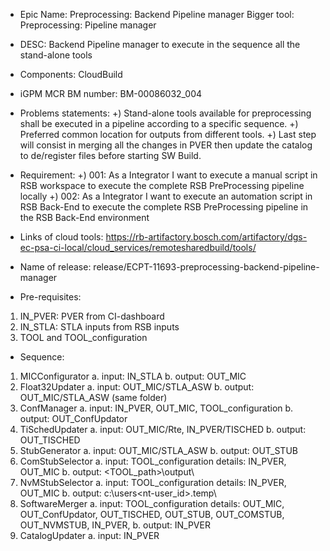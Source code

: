 - Epic Name: Preprocessing: Backend Pipeline manager
	Bigger tool: Preprocessing: Pipeline manager
- DESC: Backend Pipeline manager to execute in the sequence all the stand-alone tools


- Components: CloudBuild
- iGPM MCR BM number: BM-00086032_004
- Problems statements:
	+) Stand-alone tools available for preprocessing shall be executed in a pipeline according to a specific sequence.
	+) Preferred common location for outputs from different tools.
	+) Last step will consist in merging all the changes in PVER then update the catalog to de/register files before starting SW Build.

- Requirement:
	+) 001: As a Integrator I want to execute a manual script in RSB workspace to execute the complete RSB PreProcessing pipeline locally
	+) 002: As a Integrator I want to execute an automation script in RSB Back-End to execute the complete RSB PreProcessing pipeline in the RSB Back-End environment


- Links of cloud tools:
	https://rb-artifactory.bosch.com/artifactory/dgs-ec-psa-ci-local/cloud_services/remotesharedbuild/tools/

- Name of release: release/ECPT-11693-preprocessing-backend-pipeline-manager


- Pre-requisites:
1. IN_PVER: PVER from CI-dashboard
2. IN_STLA: STLA inputs from RSB inputs
3. TOOL and TOOL_configuration

- Sequence:
1. MICConfigurator
	a. input: IN_STLA
	b. output: OUT_MIC
2. Float32Updater
	a. input: OUT_MIC/STLA_ASW
	b. output: OUT_MIC/STLA_ASW (same folder)
3. ConfManager
	a. input: IN_PVER, OUT_MIC, TOOL_configuration
	b. output: OUT_ConfUpdator
4. TiSchedUpdater
	a. input: OUT_MIC/Rte, IN_PVER/TISCHED
	b. output: OUT_TISCHED
5. StubGenerator
	a. input: OUT_MIC/STLA_ASW
	b. output: OUT_STUB
6. ComStubSelector
	a. input: TOOL_configuration details: IN_PVER, OUT_MIC
	b. output: <TOOL_path>\output\
7. NvMStubSelector
	a. input: TOOL_configuration details: IN_PVER, OUT_MIC
	b. output: c:\users\<nt-user_id>\.temp\
8. SoftwareMerger
	a. input: TOOL_configuration details: OUT_MIC, OUT_ConfUpdator, OUT_TISCHED, OUT_STUB, OUT_COMSTUB, OUT_NVMSTUB, IN_PVER,
	b. output: IN_PVER
9. CatalogUpdater
	a. input: IN_PVER